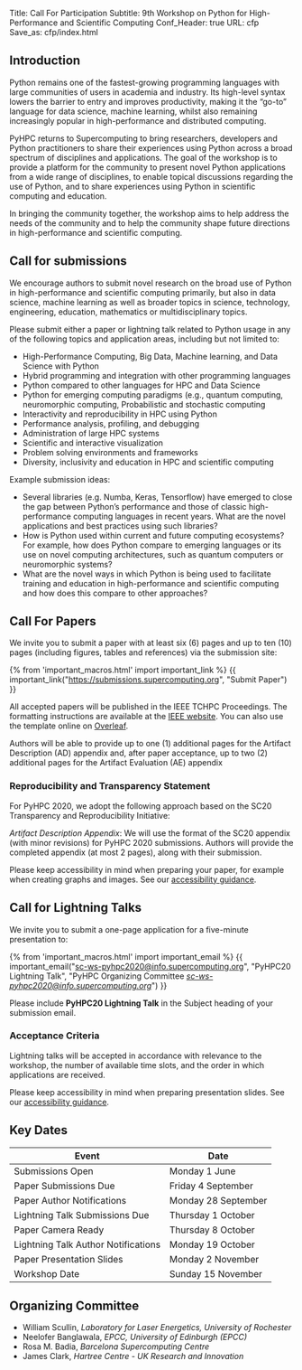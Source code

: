 Title: Call For Participation
Subtitle: 9th Workshop on Python for High-Performance and Scientific Computing
Conf_Header: true
URL: cfp
Save_as: cfp/index.html

## Introduction

Python remains one of the fastest-growing programming languages with large communities of users in academia and industry. Its high-level syntax lowers the barrier to entry and improves productivity, making it the “go-to” language for data science, machine learning, whilst also remaining increasingly popular in high-performance and distributed computing.

PyHPC returns to Supercomputing to bring researchers, developers and Python practitioners to share their experiences using Python across a broad spectrum of disciplines and applications. The goal of the workshop is to provide a platform for the community to present novel Python applications from a wide range of disciplines, to enable topical discussions regarding the use of Python, and to share experiences using Python in scientific computing and education.

In bringing the community together, the workshop aims to help address the needs of the community and to help the community shape future directions in high-performance and scientific computing.

## Call for submissions

We encourage authors to submit novel research on the broad use of Python in high-performance and scientific computing primarily, but also in data science, machine learning as well as broader topics in science, technology, engineering, education, mathematics or multidisciplinary topics.

Please submit either a paper or lightning talk related to Python usage in any of the following topics and application areas, including but not limited to:

 * High-Performance Computing, Big Data, Machine learning, and Data Science with Python
 * Hybrid programming and integration with other programming languages
 * Python compared to other languages for HPC and Data Science
 * Python for emerging computing paradigms (e.g., quantum computing, neuromorphic computing, Probabilistic and stochastic computing
 * Interactivity and reproducibility in HPC using Python
 * Performance analysis, profiling, and debugging
 * Administration of large HPC systems
 * Scientific and interactive visualization
 * Problem solving environments and frameworks
 * Diversity, inclusivity and education in HPC and scientific computing


Example submission ideas:

 * Several libraries (e.g. Numba, Keras, Tensorflow) have emerged to close the gap between Python’s performance and those of classic high-performance computing languages in recent years. What are the novel applications and best practices using such libraries? 
 * How is Python used within current and future computing ecosystems? For example, how does Python compare to emerging languages or its use on novel computing architectures, such as quantum computers or neuromorphic systems?
 * What are the novel ways in which Python is being used to facilitate training and education in high-performance and scientific computing and how does this compare to other approaches?


## Call For Papers

We invite you to submit a paper with at least six (6) pages and up to ten (10) pages (including figures, tables and references) via the submission site:

{% from 'important_macros.html' import important_link %}
{{ important_link("https://submissions.supercomputing.org", "Submit Paper") }}

All accepted papers will be published in the IEEE TCHPC Proceedings. The formatting instructions are available at the [IEEE website](http://www.ieee.org/conferences_events/conferences/publishing/templates.html). You can also use the template online on [Overleaf](https://www.overleaf.com/latex/templates/ieee-demo-template-for-computer-society-conferences/hzzszpqfkqky).

Authors will be able to provide up to one (1) additional pages for the Artifact Description (AD) appendix and, after paper acceptance, up to two (2) additional pages for the Artifact Evaluation (AE) appendix

### Reproducibility and Transparency Statement
For PyHPC 2020, we adopt the following approach based on the SC20 Transparency and Reproducibility Initiative:

*Artifact Description Appendix*: We will use the format of the SC20 appendix (with minor revisions) for PyHPC 2020 submissions. Authors will provide the completed appendix (at most 2 pages), along with their submission.

Please keep accessibility in mind when preparing your paper, for example when creating graphs and images. See our [accessibility guidance](/accessibility).

## Call for Lightning Talks
We invite you to submit a one-page application for a five-minute presentation to:

{% from 'important_macros.html' import important_email %}
{{ important_email("sc-ws-pyhpc2020@info.supercomputing.org", "PyHPC20 Lightning Talk", "PyHPC Organizing Committee *sc-ws-pyhpc2020@info.supercomputing.org*") }}

Please include **PyHPC20 Lightning Talk** in the Subject heading of your submission email.

### Acceptance Criteria
Lightning talks will be accepted in accordance with relevance to the workshop, the number of available time slots, and the order in which applications are received.

Please keep accessibility in mind when preparing presentation slides. See our [accessibility guidance](/accessibility).

## Key Dates
| Event                               | Date                |   
| ----------------------------------- | ------------------- |
| Submissions Open                    | Monday 1 June       |
| Paper Submissions Due               | Friday 4 September  |
| Paper Author Notifications          | Monday 28 September |
| Lightning Talk Submissions Due      | Thursday 1 October  |
| Paper Camera Ready                  | Thursday 8 October  |
| Lightning Talk Author Notifications | Monday 19 October   |
| Paper Presentation Slides          | Monday 2 November   |
| Workshop Date                       | Sunday 15 November  |

## Organizing Committee

* William Scullin, *Laboratory for Laser Energetics, University of Rochester*
* Neelofer Banglawala, *EPCC, University of Edinburgh (EPCC)*
* Rosa M. Badia, *Barcelona Supercomputing Centre*
* James Clark, *Hartree Centre - UK Research and Innovation*
